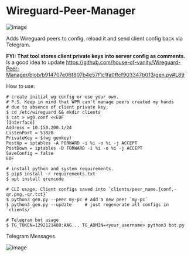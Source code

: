 # Wireguard-Peer-Manager
![image](https://user-images.githubusercontent.com/4666566/117325184-56f7f800-ae45-11eb-9003-b85aadbf5ff0.png)

Adds Wireguard peers to config, reload it and send client config back via Telegram. 

**FYI: That tool stores client private keys into server config as comments.**
Is a good idea to update https://github.com/house-of-vanity/Wireguard-Peer-Manager/blob/b914707e06f807b4e57f1c1fa0ffcf903347b013/gen.py#L89

How to use:

```shell
# create initial wg config or use your own.
# P.S. Keep in mind that WPM can't manage peers created my hands
# due to absence of client private key.
$ cd /etc/wireguard && mkdir clients
$ cat > wg0.conf <<EOF
[Interface]
Address = 10.150.200.1/24
ListenPort = 51820
PrivateKey = $(wg genkey)
PostUp = iptables -A FORWARD -i %i -o %i -j ACCEPT
PostDown = iptables -D FORWARD -i %i -o %i -j ACCEPT
SaveConfig = false
EOF

# install python and system requirements.
$ pip3 install -r requirements.txt
$ apt install qrencode

# CLI usage. Client configs saved into `clients/peer_name.{conf,-qr.png,-qr.txt}`
$ python3 gen.py --peer my-pc # add a new peer `my-pc`
$ python3 gen.py --update     # just regenerate all configs in `clients/`

# Telegram bot usage
$ TG_TOKEN=1292121488:AAG... TG_ADMIN=<your_username> python3 bot.py
```
Telegram Messages

![image](https://user-images.githubusercontent.com/4666566/117370133-cc31f000-ae7a-11eb-93fd-a390d2616da8.png)

